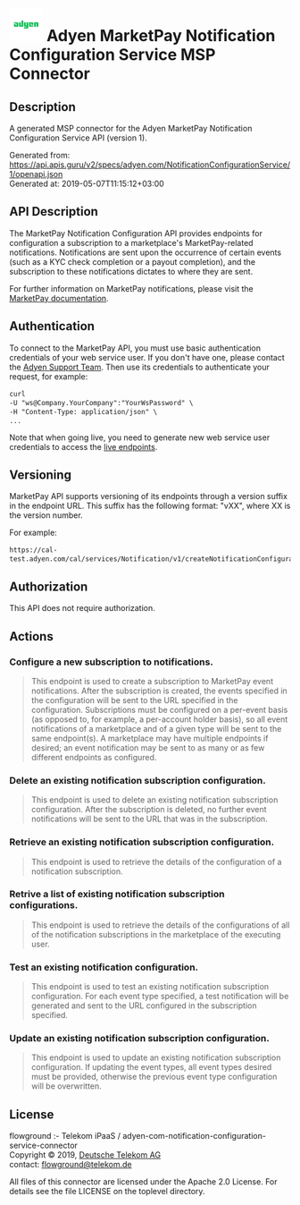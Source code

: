 # ![LOGO](logo.png) Adyen MarketPay Notification Configuration Service MSP Connector

## Description

A generated MSP connector for the Adyen MarketPay Notification Configuration Service API (version 1).

Generated from: https://api.apis.guru/v2/specs/adyen.com/NotificationConfigurationService/1/openapi.json<br/>
Generated at: 2019-05-07T11:15:12+03:00

## API Description

The MarketPay Notification Configuration API provides endpoints for configuration a subscription to a marketplace's MarketPay-related notifications. Notifications are sent upon the occurrence of certain events (such as a KYC check completion or a payout completion), and the subscription to these notifications dictates to where they are sent.

For further information on MarketPay notifications, please visit the [MarketPay documentation](https://docs.adyen.com/developers/marketpay/marketpay-overview).
## Authentication
To connect to the MarketPay API, you must use basic authentication credentials of your web service user. If you don't have one, please contact the [Adyen Support Team](https://support.adyen.com/hc/en-us/requests/new). Then use its credentials to authenticate your request, for example:

```
curl
-U "ws@Company.YourCompany":"YourWsPassword" \
-H "Content-Type: application/json" \
...
```
Note that when going live, you need to generate new web service user credentials to access the [live endpoints](https://docs.adyen.com/developers/api-reference/live-endpoints).

## Versioning
MarketPay API supports versioning of its endpoints through a version suffix in the endpoint URL. This suffix has the following format: "vXX", where XX is the version number.

For example:
```
https://cal-test.adyen.com/cal/services/Notification/v1/createNotificationConfiguration
```

## Authorization

This API does not require authorization.

## Actions

### Configure a new subscription to notifications.

> This endpoint is used to create a subscription to MarketPay event notifications. After the subscription is created, the events specified in the configuration will be sent to the URL specified in the configuration. Subscriptions must be configured on a per-event basis (as opposed to, for example, a per-account holder basis), so all event notifications of a marketplace and of a given type will be sent to the same endpoint(s). A marketplace may have multiple endpoints if desired; an event notification may be sent to as many or as few different endpoints as configured.

### Delete an existing notification subscription configuration.

> This endpoint is used to delete an existing notification subscription configuration. After the subscription is deleted, no further event notifications will be sent to the URL that was in the subscription.

### Retrieve an existing notification subscription configuration.

> This endpoint is used to retrieve the details of the configuration of a notification subscription.

### Retrive a list of existing notification subscription configurations.

> This endpoint is used to retrieve the details of the configurations of all of the notification subscriptions in the marketplace of the executing user.

### Test an existing notification configuration.

> This endpoint is used to test an existing notification subscription configuration. For each event type specified, a test notification will be generated and sent to the URL configured in the subscription specified.

### Update an existing notification subscription configuration.

> This endpoint is used to update an existing notification subscription configuration. If updating the event types, all event types desired must be provided, otherwise the previous event type configuration will be overwritten.

## License

flowground :- Telekom iPaaS / adyen-com-notification-configuration-service-connector<br/>
Copyright © 2019, [Deutsche Telekom AG](https://www.telekom.de)<br/>
contact: flowground@telekom.de

All files of this connector are licensed under the Apache 2.0 License. For details
see the file LICENSE on the toplevel directory.
